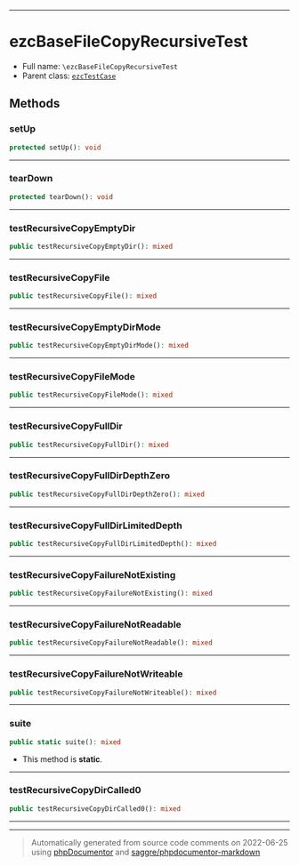 ***

# ezcBaseFileCopyRecursiveTest





* Full name: `\ezcBaseFileCopyRecursiveTest`
* Parent class: [`ezcTestCase`](./ezcTestCase.md)




## Methods


### setUp



```php
protected setUp(): void
```











***

### tearDown



```php
protected tearDown(): void
```











***

### testRecursiveCopyEmptyDir



```php
public testRecursiveCopyEmptyDir(): mixed
```











***

### testRecursiveCopyFile



```php
public testRecursiveCopyFile(): mixed
```











***

### testRecursiveCopyEmptyDirMode



```php
public testRecursiveCopyEmptyDirMode(): mixed
```











***

### testRecursiveCopyFileMode



```php
public testRecursiveCopyFileMode(): mixed
```











***

### testRecursiveCopyFullDir



```php
public testRecursiveCopyFullDir(): mixed
```











***

### testRecursiveCopyFullDirDepthZero



```php
public testRecursiveCopyFullDirDepthZero(): mixed
```











***

### testRecursiveCopyFullDirLimitedDepth



```php
public testRecursiveCopyFullDirLimitedDepth(): mixed
```











***

### testRecursiveCopyFailureNotExisting



```php
public testRecursiveCopyFailureNotExisting(): mixed
```











***

### testRecursiveCopyFailureNotReadable



```php
public testRecursiveCopyFailureNotReadable(): mixed
```











***

### testRecursiveCopyFailureNotWriteable



```php
public testRecursiveCopyFailureNotWriteable(): mixed
```











***

### suite



```php
public static suite(): mixed
```



* This method is **static**.







***

### testRecursiveCopyDirCalled0



```php
public testRecursiveCopyDirCalled0(): mixed
```











***


***
> Automatically generated from source code comments on 2022-06-25 using [phpDocumentor](http://www.phpdoc.org/) and [saggre/phpdocumentor-markdown](https://github.com/Saggre/phpDocumentor-markdown)
